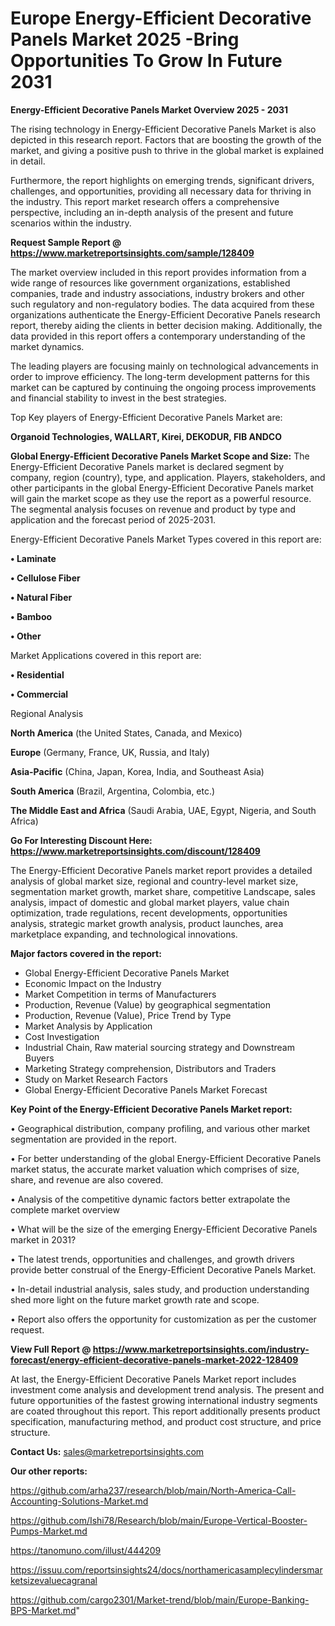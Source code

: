 # Europe Energy-Efficient Decorative Panels Market 2025 -Bring Opportunities To Grow In Future 2031

<Strong> Energy-Efficient Decorative Panels Market Overview 2025 - 2031</strong>

The rising technology in Energy-Efficient Decorative Panels Market is also depicted in this research report. Factors that are boosting the growth of the market, and giving a positive push to thrive in the global market is explained in detail.

Furthermore, the report highlights on emerging trends, significant drivers, challenges, and opportunities, providing all necessary data for thriving in the industry. This report market research offers a comprehensive perspective, including an in-depth analysis of the present and future scenarios within the industry.

<strong>Request Sample Report @ <a href=https://www.marketreportsinsights.com/sample/128409>https://www.marketreportsinsights.com/sample/128409</a></strong>

The market overview included in this report provides information from a wide range of resources like government organizations, established companies, trade and industry associations, industry brokers and other such regulatory and non-regulatory bodies. The data acquired from these organizations authenticate the Energy-Efficient Decorative Panels research report, thereby aiding the clients in better decision making. Additionally, the data provided in this report offers a contemporary understanding of the market dynamics.

The leading players are focusing mainly on technological advancements in order to improve efficiency. The long-term development patterns for this market can be captured by continuing the ongoing process improvements and financial stability to invest in the best strategies.

Top Key players of Energy-Efficient Decorative Panels Market are:

<strong>Organoid Technologies, WALLART, Kirei, DEKODUR, FIB ANDCO</strong>

<strong><b>Global Energy-Efficient Decorative Panels Market Scope and Size:</b></strong>
The Energy-Efficient Decorative Panels market is declared segment by company, region (country), type, and application. Players, stakeholders, and other participants in the global Energy-Efficient Decorative Panels market will gain the market scope as they use the report as a powerful resource. The segmental analysis focuses on revenue and product by type and application and the forecast period of 2025-2031.

Energy-Efficient Decorative Panels Market Types covered in this report are:

<strong>• Laminate

• Cellulose Fiber

• Natural Fiber

• Bamboo

• Other</strong>

Market Applications covered in this report are:

<strong>• Residential

• Commercial</strong> 

Regional Analysis

<strong>North America</strong> (the United States, Canada, and Mexico)

<strong>Europe</strong> (Germany, France, UK, Russia, and Italy)

<strong>Asia-Pacific</strong> (China, Japan, Korea, India, and Southeast Asia)

<strong>South America</strong> (Brazil, Argentina, Colombia, etc.)

<strong>The Middle East and Africa</strong> (Saudi Arabia, UAE, Egypt, Nigeria, and South Africa)

<strong>Go For Interesting Discount Here: <a href=https://www.marketreportsinsights.com/discount/128409>https://www.marketreportsinsights.com/discount/128409</a></strong>

The Energy-Efficient Decorative Panels market report provides a detailed analysis of global market size, regional and country-level market size, segmentation market growth, market share, competitive Landscape, sales analysis, impact of domestic and global market players, value chain optimization, trade regulations, recent developments, opportunities analysis, strategic market growth analysis, product launches, area marketplace expanding, and technological innovations.

<strong><b>Major factors covered in the report:</b></strong>
<ul>
  <li>Global Energy-Efficient Decorative Panels Market </li>
  <li>Economic Impact on the Industry</li>
  <li>Market Competition in terms of Manufacturers</li>
  <li>Production, Revenue (Value) by geographical segmentation</li>
  <li>Production, Revenue (Value), Price Trend by Type</li>
  <li>Market Analysis by Application</li>
  <li>Cost Investigation</li>
  <li>Industrial Chain, Raw material sourcing strategy and Downstream Buyers</li>
  <li>Marketing Strategy comprehension, Distributors and Traders</li>
  <li>Study on Market Research Factors</li>
  <li>Global Energy-Efficient Decorative Panels Market Forecast</li>
</ul>

<strong><b>Key Point of the Energy-Efficient Decorative Panels Market report:</b></strong>

• Geographical distribution, company profiling, and various other market segmentation are provided in the report.

• For better understanding of the global Energy-Efficient Decorative Panels market status, the accurate market valuation which comprises of size, share, and revenue are also covered.

• Analysis of the competitive dynamic factors better extrapolate the complete market overview

• What will be the size of the emerging Energy-Efficient Decorative Panels market in 2031?

• The latest trends, opportunities and challenges, and growth drivers provide better construal of the Energy-Efficient Decorative Panels Market.

• In-detail industrial analysis, sales study, and production understanding shed more light on the future market growth rate and scope.

• Report also offers the opportunity for customization as per the customer request.

<strong><b>View Full Report @ <a href=https://www.marketreportsinsights.com/industry-forecast/energy-efficient-decorative-panels-market-2022-128409>https://www.marketreportsinsights.com/industry-forecast/energy-efficient-decorative-panels-market-2022-128409</a></b></strong>


At last, the Energy-Efficient Decorative Panels Market report includes investment come analysis and development trend analysis. The present and future opportunities of the fastest growing international industry segments are coated throughout this report. This report additionally presents product specification, manufacturing method, and product cost structure, and price structure.

<strong>Contact Us:</strong>
sales@marketreportsinsights.com

<strong>Our other reports:</strong>

<a href=https://github.com/arha237/research/blob/main/North-America-Call-Accounting-Solutions-Market.md>https://github.com/arha237/research/blob/main/North-America-Call-Accounting-Solutions-Market.md</a>

<a href=https://github.com/Ishi78/Research/blob/main/Europe-Vertical-Booster-Pumps-Market.md>https://github.com/Ishi78/Research/blob/main/Europe-Vertical-Booster-Pumps-Market.md</a>

<a href=https://tanomuno.com/illust/444209>https://tanomuno.com/illust/444209</a>

<a href=https://issuu.com/reportsinsights24/docs/northamericasamplecylindersmarketsizevaluecagranal>https://issuu.com/reportsinsights24/docs/northamericasamplecylindersmarketsizevaluecagranal</a>

<a href=https://github.com/cargo2301/Market-trend/blob/main/Europe-Banking-BPS-Market.md>https://github.com/cargo2301/Market-trend/blob/main/Europe-Banking-BPS-Market.md</a>"
